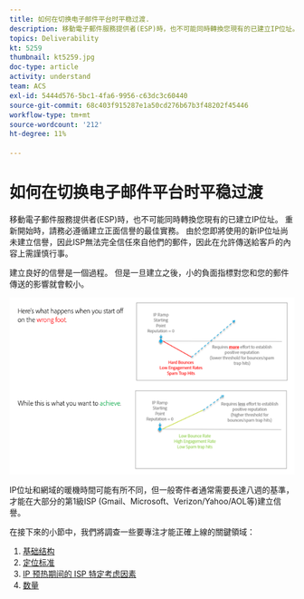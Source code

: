 ```yaml
---
title: 如何在切换电子邮件平台时平稳过渡.
description: 移動電子郵件服務提供者(ESP)時，也不可能同時轉換您現有的已建立IP位址。 重新開始時，請務必遵循建立正面信譽的最佳實務。
topics: Deliverability
kt: 5259
thumbnail: kt5259.jpg
doc-type: article
activity: understand
team: ACS
exl-id: 5444d576-5bc1-4fa6-9956-c63dc3c60440
source-git-commit: 68c403f915287e1a50cd276b67b3f48202f45446
workflow-type: tm+mt
source-wordcount: '212'
ht-degree: 11%

---
```


# 如何在切换电子邮件平台时平稳过渡

移動電子郵件服務提供者(ESP)時，也不可能同時轉換您現有的已建立IP位址。 重新開始時，請務必遵循建立正面信譽的最佳實務。 由於您即將使用的新IP位址尚未建立信譽，因此ISP無法完全信任來自他們的郵件，因此在允許傳送給客戶的內容上需謹慎行事。

建立良好的信譽是一個過程。 但是一旦建立之後，小的負面指標對您和您的郵件傳送的影響就會較小。

![轉換過程](../assets/transition-process.png)

IP位址和網域的暖機時間可能有所不同，但一般寄件者通常需要長達八週的基準，才能在大部分的第1級ISP (Gmail、Microsoft、Verizon/Yahoo/AOL等)建立信譽。

在接下來的小節中，我們將調查一些要專注才能正確上線的關鍵領域：

1. [基础结构](/help/transition-process/infrastructure.md)
2. [定位标准](/help/transition-process/targeting-criteria.md)
3. [IP 预热期间的 ISP 特定考虑因素](/help/transition-process/isp-specific-considerations-during-ip-warming.md)
4. [数量](/help/transition-process/volume.md)
